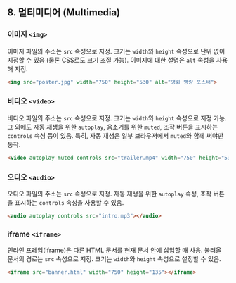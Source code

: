 ## 8. 멀티미디어 (Multimedia)

### 이미지 `<img>`
이미지 파일의 주소는 `src` 속성으로 지정. 크기는 `width`와 `height` 속성으로 단위 없이 지정할 수 있음 (물론 CSS로도 크기 조절 가능). 이미지에 대한 설명은 `alt` 속성을 사용해 지정.

```html
<img src="poster.jpg" width="750" height="530" alt="영화 명량 포스터">
```

### 비디오 `<video>`
비디오 파일의 주소는 `src` 속성으로 지정. 크기는 `width`와 `height` 속성으로 지정 가능. 그 외에도 자동 재생을 위한 `autoplay`, 음소거를 위한 `muted`, 조작 버튼을 표시하는 `controls` 속성 등이 있음. 특히, 자동 재생은 일부 브라우저에서 `muted`와 함께 써야만 동작.

```html
<video autoplay muted controls src="trailer.mp4" width="750" height="530"></video>
```

### 오디오 `<audio>`
오디오 파일의 주소는 `src` 속성으로 지정. 자동 재생을 위한 `autoplay` 속성, 조작 버튼을 표시하는 `controls` 속성을 사용할 수 있음.

```html
<audio autoplay controls src="intro.mp3"></audio>
```

### iframe `<iframe>`
인라인 프레임(iframe)은 다른 HTML 문서를 현재 문서 안에 삽입할 때 사용. 불러올 문서의 경로는 `src` 속성으로 지정. 크기는 `width`와 `height` 속성으로 설정할 수 있음.

```html
<iframe src="banner.html" width="750" height="135"></iframe>
```
